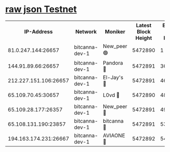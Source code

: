 [raw json Testnet](https://rpc-check.bcat.stavr.tech/bcat/rpc-bcat-result.json)
=


<table><tr><th>IP-Address</th><th>Network</th><th>Moniker</th><th>Latest Block Height</th><th>Earliest Block Height</th><th>Catching Up</th><th>Tx Index</th><th>Voting Power</th><th>Scan Time</th></tr><tr><td>81.0.247.144:26657</td><td>bitcanna-dev-1</td><td>New_peer 🟢</td><td>5472890</td><td>1</td><td>False</td><td>on</td><td>0</td><td>2023-12-12T11:08:44.871515792UTC</td></tr><tr><td>144.91.89.66:26657</td><td>bitcanna-dev-1</td><td>Pandora 🔴</td><td>5472891</td><td>3675711</td><td>False</td><td>on</td><td>2096387</td><td>2023-12-12T11:08:54.575899427UTC</td></tr><tr><td>212.227.151.106:26657</td><td>bitcanna-dev-1</td><td>El-Jay's 🔴</td><td>5472891</td><td>4670391</td><td>False</td><td>on</td><td>2240570</td><td>2023-12-12T11:08:51.591164821UTC</td></tr><tr><td>65.109.70.45:30657</td><td>bitcanna-dev-1</td><td>L0vd 🔴</td><td>5472890</td><td>4828155</td><td>False</td><td>on</td><td>7920</td><td>2023-12-12T11:08:45.188197160UTC</td></tr><tr><td>65.109.28.177:26357</td><td>bitcanna-dev-1</td><td>New_peer 🔴</td><td>5472891</td><td>4952911</td><td>False</td><td>on</td><td>2237067</td><td>2023-12-12T11:08:51.907651618UTC</td></tr><tr><td>65.108.131.190:23857</td><td>bitcanna-dev-1</td><td>bitcanna 🔴</td><td>5472891</td><td>5372891</td><td>False</td><td>off</td><td>82368</td><td>2023-12-12T11:08:52.234428856UTC</td></tr><tr><td>194.163.174.231:26667</td><td>bitcanna-dev-1</td><td>AVIAONE 🔴</td><td>5472892</td><td>5465281</td><td>False</td><td>on</td><td>1949865</td><td>2023-12-12T11:08:56.933709623UTC</td></tr></table>